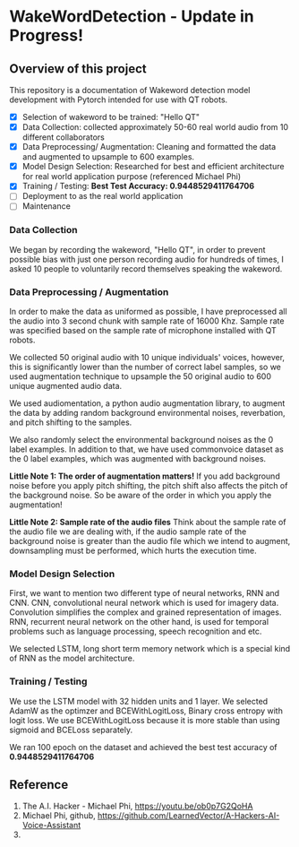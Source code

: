 # WakeWordDetection - Update in Progress!
## Overview of this project
This repository is a documentation of Wakeword detection model development with Pytorch intended for use with QT robots. 
- [X] Selection of wakeword to be trained: "Hello QT"
- [X] Data Collection: collected approximately 50-60 real world audio from 10 different collaborators
- [X] Data Preprocessing/ Augmentation: Cleaning and formatted the data and augmented to upsample to 600 examples.
- [x] Model Design Selection: Researched for best and efficient architecture for real world application purpose (referenced Michael Phi)
- [x] Training / Testing: **Best Test Accuracy: 0.9448529411764706**
- [ ] Deployment to as the real world application
- [ ] Maintenance    

### Data Collection

We began by recording the wakeword, "Hello QT", in order to prevent possible bias with just one person recording audio for hundreds of times, I asked 10 people to voluntarily record themselves speaking the wakeword. 

### Data Preprocessing / Augmentation

In order to make the data as uniformed as possible, I have preprocessed all the audio into 3 second chunk with sample rate of 16000 Khz. Sample rate was specified based on the sample rate of microphone installed with QT robots. 

We collected 50 original audio with 10 unique individuals' voices, however, this is significantly lower than the number of correct label samples, so we used augmentation technique to upsample the 50 original audio to 600 unique augmented audio data.

We used audiomentation, a python audio augmentation library, to augment the data by adding random background environmental noises, reverbation, and pitch shifting to the samples.  

We also randomly select the environmental background noises as the 0 label examples. In addition to that, we have used commonvoice dataset as the 0 label examples, which was augmented with background noises. 

   **Little Note 1: The order of augmentation matters!**  If you add background noise before you apply pitch shifting, the pitch shift also affects the pitch of the background noise. So be aware of the order in which you apply the augmentation!
   
   **Little Note 2: Sample rate of the audio files** Think about the sample rate of the audio file we are dealing with, if the audio sample rate of the background noise is greater than the audio file which we intend to augment, downsampling must be performed, which hurts the execution time. 
   
 ### Model Design Selection
 First, we want to mention two different type of neural networks, RNN and CNN.
 CNN, convolutional neural network which is used for imagery data. Convolution simplifies the complex and grained representation of images. RNN, recurrent neural network on the other hand, is used for temporal problems such as language processing, speech recognition and etc.
 
 We selected LSTM, long short term memory network which is a special kind of RNN as the model architecture. 
 
 ### Training / Testing

We use the LSTM model with 32 hidden units and 1 layer. 
We selected AdamW as the optimzer and BCEWithLogitLoss, Binary cross entropy with logit loss. We use BCEWithLogitLoss because it is more stable than using sigmoid and BCELoss separately.

We ran 100 epoch on the dataset and achieved the best test accuracy of **0.9448529411764706**

## Reference 

1. The A.I. Hacker - Michael Phi, https://youtu.be/ob0p7G2QoHA
2. Michael Phi, github, https://github.com/LearnedVector/A-Hackers-AI-Voice-Assistant
3. 
